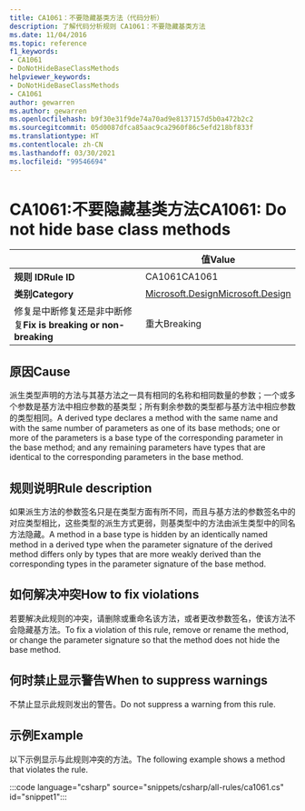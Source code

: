 ```yaml
---
title: CA1061：不要隐藏基类方法（代码分析）
description: 了解代码分析规则 CA1061：不要隐藏基类方法
ms.date: 11/04/2016
ms.topic: reference
f1_keywords:
- CA1061
- DoNotHideBaseClassMethods
helpviewer_keywords:
- DoNotHideBaseClassMethods
- CA1061
author: gewarren
ms.author: gewarren
ms.openlocfilehash: b9f30e31f9de74a70ad9e8137157d5b0a472b2c2
ms.sourcegitcommit: 05d0087dfca85aac9ca2960f86c5efd218bf833f
ms.translationtype: HT
ms.contentlocale: zh-CN
ms.lasthandoff: 03/30/2021
ms.locfileid: "99546694"
---
```

# <a name="ca1061-do-not-hide-base-class-methods"></a><span data-ttu-id="c0149-103">CA1061:不要隐藏基类方法</span><span class="sxs-lookup"><span data-stu-id="c0149-103">CA1061: Do not hide base class methods</span></span>

| | <span data-ttu-id="c0149-104">值</span><span class="sxs-lookup"><span data-stu-id="c0149-104">Value</span></span> |
|-|-|
| <span data-ttu-id="c0149-105">**规则 ID**</span><span class="sxs-lookup"><span data-stu-id="c0149-105">**Rule ID**</span></span> |<span data-ttu-id="c0149-106">CA1061</span><span class="sxs-lookup"><span data-stu-id="c0149-106">CA1061</span></span>|
| <span data-ttu-id="c0149-107">**类别**</span><span class="sxs-lookup"><span data-stu-id="c0149-107">**Category**</span></span> |[<span data-ttu-id="c0149-108">Microsoft.Design</span><span class="sxs-lookup"><span data-stu-id="c0149-108">Microsoft.Design</span></span>](design-warnings.md)|
| <span data-ttu-id="c0149-109">修复是中断修复还是非中断修复</span><span class="sxs-lookup"><span data-stu-id="c0149-109">**Fix is breaking or non-breaking**</span></span> |<span data-ttu-id="c0149-110">重大</span><span class="sxs-lookup"><span data-stu-id="c0149-110">Breaking</span></span>|

## <a name="cause"></a><span data-ttu-id="c0149-111">原因</span><span class="sxs-lookup"><span data-stu-id="c0149-111">Cause</span></span>

<span data-ttu-id="c0149-112">派生类型声明的方法与其基方法之一具有相同的名称和相同数量的参数；一个或多个参数是基方法中相应参数的基类型；所有剩余参数的类型都与基方法中相应参数的类型相同。</span><span class="sxs-lookup"><span data-stu-id="c0149-112">A derived type declares a method with the same name and with the same number of parameters as one of its base methods; one or more of the parameters is a base type of the corresponding parameter in the base method; and any remaining parameters have types that are identical to the corresponding parameters in the base method.</span></span>

## <a name="rule-description"></a><span data-ttu-id="c0149-113">规则说明</span><span class="sxs-lookup"><span data-stu-id="c0149-113">Rule description</span></span>

<span data-ttu-id="c0149-114">如果派生方法的参数签名只是在类型方面有所不同，而且与基方法的参数签名中的对应类型相比，这些类型的派生方式更弱，则基类型中的方法由派生类型中的同名方法隐藏。</span><span class="sxs-lookup"><span data-stu-id="c0149-114">A method in a base type is hidden by an identically named method in a derived type when the parameter signature of the derived method differs only by types that are more weakly derived than the corresponding types in the parameter signature of the base method.</span></span>

## <a name="how-to-fix-violations"></a><span data-ttu-id="c0149-115">如何解决冲突</span><span class="sxs-lookup"><span data-stu-id="c0149-115">How to fix violations</span></span>

<span data-ttu-id="c0149-116">若要解决此规则的冲突，请删除或重命名该方法，或者更改参数签名，使该方法不会隐藏基方法。</span><span class="sxs-lookup"><span data-stu-id="c0149-116">To fix a violation of this rule, remove or rename the method, or change the parameter signature so that the method does not hide the base method.</span></span>

## <a name="when-to-suppress-warnings"></a><span data-ttu-id="c0149-117">何时禁止显示警告</span><span class="sxs-lookup"><span data-stu-id="c0149-117">When to suppress warnings</span></span>

<span data-ttu-id="c0149-118">不禁止显示此规则发出的警告。</span><span class="sxs-lookup"><span data-stu-id="c0149-118">Do not suppress a warning from this rule.</span></span>

## <a name="example"></a><span data-ttu-id="c0149-119">示例</span><span class="sxs-lookup"><span data-stu-id="c0149-119">Example</span></span>

<span data-ttu-id="c0149-120">以下示例显示与此规则冲突的方法。</span><span class="sxs-lookup"><span data-stu-id="c0149-120">The following example shows a method that violates the rule.</span></span>

:::code language="csharp" source="snippets/csharp/all-rules/ca1061.cs" id="snippet1":::
